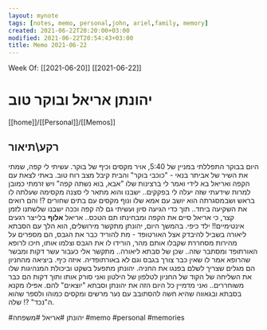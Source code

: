 ```yaml
---
layout: mynote
tags: [notes, memo, personal,john, ariel,family, memory]
created: 2021-06-22T20:20:00+03:00
modified: 2021-06-22T20:54:43+03:00
title: Memo 2021-06-22
---
```


Week Of: [[2021-06-20]]
[[2021-06-22]]

# יהונתן אריאל ובוקר טוב
[[home]]/[[Personal]]/[[Memos]]

## רקע\תיאור
היום בבוקר התפללתי במניין של 5:40, אויר מקסים וכיף של בוקר. עשיתי לי קפה, שמתי את השיר של אביתר בנאי - "כוכבי בוקר" והבית קיבל מצב רוח טוב. באתי לצאת עם הקפה ואריאל בא לידי ואמר לי ברצינות שלו "אבא, בוא נשתה קפה" ויש זרמתי כמובן למרות שידעתי שזה יעלה לי בפקקים.. 
ישבנו והוא מתאר לי סצנה מקסימה שעלתה לו בראש ושבמסגרתה הוא יושב עם אמא שלו ונוף מקסים עם בתים שחורים ?! והם רואים את השקיעה ביחד.. תוך כדי הגיעה סיון ועשיתי גם לה קפה וככה ישבנו שלשתנו לזמן קצר, כי אריאל סיים את הקפה ומבחינתו תם הטכס.. אריאל **אלוף** בלייצר רגעים אינטימיים!! ילד כיפי.
בהמשך היום, יהונתן מתקשר מירושלים, הוא הלך עם הסבתא ליאורה בשביל להיבדק אצל האורטופד - מת להוריד כבר את הגבס, הם מספרים על מהירות מסחררת שקבלו אותם מהר, הורידו לו את הגבס וצלמו אותו, חיכו לרופא האורתופד ומסתבר שזה.. שכן של סבתא ליאורה.. 
מתקשר אלי כעבור עשר דקות ומבשר שהרופא אמר לו שאין כבר צורך בגבס וגם לא באורתופדיה. איזה כיף.
ביציאה מהחניון הם מגלים שצריך לשלם בפנגו את החניה. יהונתן מתפעל בשקט וביכולת המנהיגות שלו את השליחה של הקוד של החניון לטלפון של הילטון ואני סורק אותו ותוך דקות הם כבר משוחררים.. 
ואני מדמיין כל היום הזה את יהונתן וסבתא "יוצאים" להם. אפילו מקנא בסבתא ובגאווה שהיא חשה להסתובב עם נער מרשים ומקסים כמוהו ולספר שהוא ה"נכד" ?! שלה.



 
#יהונתן 
#אריאל 
#משפחה
#memo 
#personal
#memories

